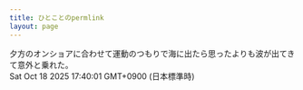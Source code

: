 ```yaml
---
title: ひとことのpermlink
layout: page
---
```

<div class="box" dt="1760776801415">
  夕方のオンショアに合わせて運動のつもりで海に出たら思ったよりも波が出てきて意外と乗れた。
  <div class="content is-small">Sat Oct 18 2025 17:40:01 GMT+0900 (日本標準時)</div>
</div>